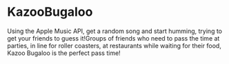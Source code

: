 # KazooBugaloo

Using the Apple Music API, get a random song and start humming, trying to get your friends to guess it!Groups of friends who need to pass the time at parties, in line for roller coasters, at restaurants while waiting for their food, Kazoo Bugaloo is the perfect pass time!
